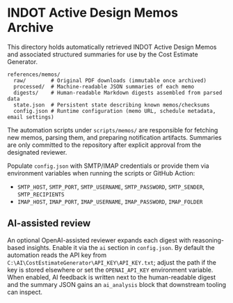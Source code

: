 # INDOT Active Design Memos Archive

This directory holds automatically retrieved INDOT Active Design Memos and
associated structured summaries for use by the Cost Estimate Generator.

```
references/memos/
  raw/        # Original PDF downloads (immutable once archived)
  processed/  # Machine-readable JSON summaries of each memo
  digests/    # Human-readable Markdown digests assembled from parsed data
  state.json  # Persistent state describing known memos/checksums
  config.json # Runtime configuration (memo URL, schedule metadata, email settings)
```

The automation scripts under `scripts/memos/` are responsible for fetching new
memos, parsing them, and preparing notification artifacts. Summaries are only
committed to the repository after explicit approval from the designated
reviewer.

Populate `config.json` with SMTP/IMAP credentials or provide them via
environment variables when running the scripts or GitHub Action:

- `SMTP_HOST`, `SMTP_PORT`, `SMTP_USERNAME`, `SMTP_PASSWORD`, `SMTP_SENDER`,
  `SMTP_RECIPIENTS`
- `IMAP_HOST`, `IMAP_PORT`, `IMAP_USERNAME`, `IMAP_PASSWORD`, `IMAP_FOLDER`

## AI-assisted review

An optional OpenAI-assisted reviewer expands each digest with reasoning-based
insights. Enable it via the `ai` section in `config.json`. By default the
automation reads the API key from `C:\AI\CostEstimateGenerator\API_KEY\API_KEY.txt`;
adjust the path if the key is stored elsewhere or set the `OPENAI_API_KEY`
environment variable. When enabled, AI feedback is written next to the
human-readable digest and the
summary JSON gains an `ai_analysis` block that downstream tooling can inspect.
